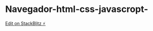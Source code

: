# Navegador-html-css-javascropt-

[Edit on StackBlitz ⚡️](https://stackblitz.com/edit/web-platform-p7wbyi)